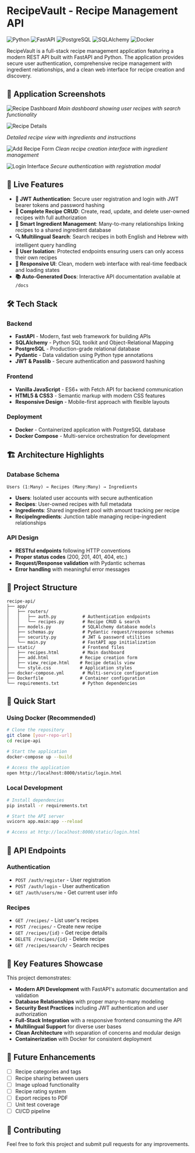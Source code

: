 # RecipeVault - Recipe Management API

![Python](https://img.shields.io/badge/Python-3.12-blue.svg)
![FastAPI](https://img.shields.io/badge/FastAPI-Latest-green.svg)
![PostgreSQL](https://img.shields.io/badge/PostgreSQL-Database-blue.svg)
![SQLAlchemy](https://img.shields.io/badge/SQLAlchemy-ORM-red.svg)
![Docker](https://img.shields.io/badge/Docker-Containerized-blue.svg)

RecipeVault is a full-stack recipe management application featuring a modern REST API built with FastAPI and Python. The application provides secure user authentication, comprehensive recipe management with ingredient relationships, and a clean web interface for recipe creation and discovery.

## 🎨 Application Screenshots

![Recipe Dashboard](screenshots/dashboard1.png)
*Main dashboard showing user recipes with search functionality*

![Recipe Details](screenshots/recipe-details1.png)

*Detailed recipe view with ingredients and instructions*

![Add Recipe Form](screenshots/add-recipe1.png)
*Clean recipe creation interface with ingredient management*

![Login Interface](screenshots/login1.png)
*Secure authentication with registration modal*

## 🚀 Live Features

- **🔐 JWT Authentication**: Secure user registration and login with JWT bearer tokens and password hashing
- **📝 Complete Recipe CRUD**: Create, read, update, and delete user-owned recipes with full authorization
- **🥘 Smart Ingredient Management**: Many-to-many relationships linking recipes to a shared ingredient database
- **🔍 Multilingual Search**: Search recipes in both English and Hebrew with intelligent query handling
- **👤 User Isolation**: Protected endpoints ensuring users can only access their own recipes
- **📱 Responsive UI**: Clean, modern web interface with real-time feedback and loading states
- **📚 Auto-Generated Docs**: Interactive API documentation available at `/docs`

## 🛠 Tech Stack

### Backend

- **FastAPI** - Modern, fast web framework for building APIs
- **SQLAlchemy** - Python SQL toolkit and Object-Relational Mapping
- **PostgreSQL** - Production-grade relational database
- **Pydantic** - Data validation using Python type annotations
- **JWT & Passlib** - Secure authentication and password hashing

### Frontend

- **Vanilla JavaScript** - ES6+ with Fetch API for backend communication
- **HTML5 & CSS3** - Semantic markup with modern CSS features
- **Responsive Design** - Mobile-first approach with flexible layouts

### Deployment

- **Docker** - Containerized application with PostgreSQL database
- **Docker Compose** - Multi-service orchestration for development

## 🏗 Architecture Highlights

### Database Schema

```
Users (1:Many) → Recipes (Many:Many) → Ingredients
```

- **Users**: Isolated user accounts with secure authentication
- **Recipes**: User-owned recipes with full metadata
- **Ingredients**: Shared ingredient pool with amount tracking per recipe
- **RecipeIngredients**: Junction table managing recipe-ingredient relationships

### API Design

- **RESTful endpoints** following HTTP conventions
- **Proper status codes** (200, 201, 401, 404, etc.)
- **Request/Response validation** with Pydantic schemas
- **Error handling** with meaningful error messages

## 📁 Project Structure

```
recipe-api/
├── app/
│   ├── routers/
│   │   ├── auth.py          # Authentication endpoints
│   │   └── recipes.py       # Recipe CRUD & search
│   ├── models.py            # SQLAlchemy database models
│   ├── schemas.py           # Pydantic request/response schemas
│   ├── security.py          # JWT & password utilities
│   └── main.py              # FastAPI app initialization
├── static/                  # Frontend files
│   ├── recipes.html         # Main dashboard
│   ├── add.html            # Recipe creation form
│   ├── view_recipe.html    # Recipe details view
│   └── style.css           # Application styles
├── docker-compose.yml       # Multi-service configuration
├── Dockerfile              # Container configuration
└── requirements.txt         # Python dependencies
```

## 🚀 Quick Start

### Using Docker (Recommended)

```bash
# Clone the repository
git clone [your-repo-url]
cd recipe-api

# Start the application
docker-compose up --build

# Access the application
open http://localhost:8000/static/login.html
```

### Local Development

```bash
# Install dependencies
pip install -r requirements.txt

# Start the API server
uvicorn app.main:app --reload

# Access at http://localhost:8000/static/login.html
```

## 🎯 API Endpoints

### Authentication

- `POST /auth/register` - User registration
- `POST /auth/login` - User authentication
- `GET /auth/users/me` - Get current user info

### Recipes

- `GET /recipes/` - List user's recipes
- `POST /recipes/` - Create new recipe
- `GET /recipes/{id}` - Get recipe details
- `DELETE /recipes/{id}` - Delete recipe
- `GET /recipes/search/` - Search recipes

## 🎨 Key Features Showcase

This project demonstrates:

- **Modern API Development** with FastAPI's automatic documentation and validation
- **Database Relationships** with proper many-to-many modeling
- **Security Best Practices** including JWT authentication and user authorization
- **Full-Stack Integration** with a responsive frontend consuming the API
- **Multilingual Support** for diverse user bases
- **Clean Architecture** with separation of concerns and modular design
- **Containerization** with Docker for consistent deployment

## 🔮 Future Enhancements

- [ ] Recipe categories and tags
- [ ] Recipe sharing between users
- [ ] Image upload functionality
- [ ] Recipe rating system
- [ ] Export recipes to PDF
- [ ] Unit test coverage
- [ ] CI/CD pipeline

## 🤝 Contributing

Feel free to fork this project and submit pull requests for any improvements.
